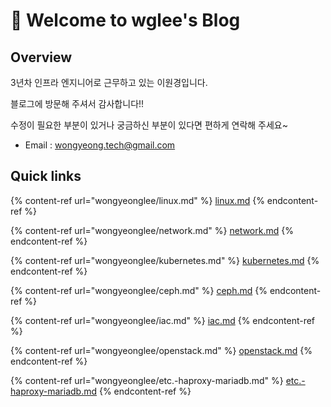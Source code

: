 # 👋 Welcome to wglee's Blog

## Overview

3년차 인프라 엔지니어로 근무하고 있는 이원경입니다.&#x20;

블로그에 방문해 주셔서 감사합니다!!&#x20;

수정이 필요한 부분이 있거나 궁금하신 부분이 있다면 편하게 연락해 주세요\~

* Email : wongyeong.tech@gmail.com



## Quick links

{% content-ref url="wongyeonglee/linux.md" %}
[linux.md](wongyeonglee/linux.md)
{% endcontent-ref %}

{% content-ref url="wongyeonglee/network.md" %}
[network.md](wongyeonglee/network.md)
{% endcontent-ref %}

{% content-ref url="wongyeonglee/kubernetes.md" %}
[kubernetes.md](wongyeonglee/kubernetes.md)
{% endcontent-ref %}

{% content-ref url="wongyeonglee/ceph.md" %}
[ceph.md](wongyeonglee/ceph.md)
{% endcontent-ref %}

{% content-ref url="wongyeonglee/iac.md" %}
[iac.md](wongyeonglee/iac.md)
{% endcontent-ref %}

{% content-ref url="wongyeonglee/openstack.md" %}
[openstack.md](wongyeonglee/openstack.md)
{% endcontent-ref %}

{% content-ref url="wongyeonglee/etc.-haproxy-mariadb.md" %}
[etc.-haproxy-mariadb.md](wongyeonglee/etc.-haproxy-mariadb.md)
{% endcontent-ref %}



